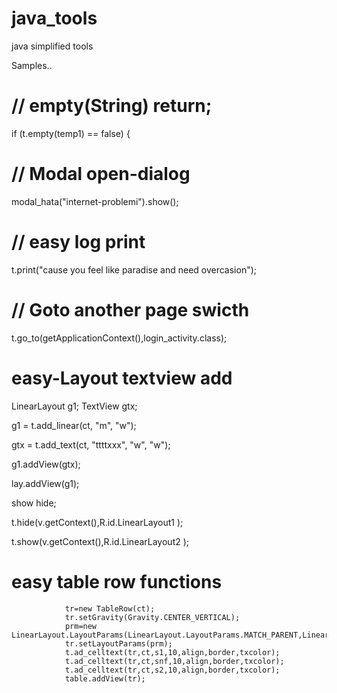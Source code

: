 # java_tools
java simplified tools

Samples..

# // empty(String) return;
if (t.empty(temp1) == false) {

# // Modal open-dialog
modal_hata("internet-problemi").show();

# // easy log print
t.print("cause you feel like paradise and need overcasion");

# // Goto another page swicth
t.go_to(getApplicationContext(),login_activity.class);


# easy-Layout textview add
   LinearLayout g1;
   TextView gtx;
   
   g1 = t.add_linear(ct, "m", "w");
   
   gtx = t.add_text(ct, "ttttxxx", "w", "w");
   
   g1.addView(gtx);
   
   lay.addView(g1);
   
      
 show hide;
 
   t.hide(v.getContext(),R.id.LinearLayout1 );
   
   t.show(v.getContext(),R.id.LinearLayout2 );
   
# easy table row functions
                   
                tr=new TableRow(ct); 
                tr.setGravity(Gravity.CENTER_VERTICAL);
                prm=new LinearLayout.LayoutParams(LinearLayout.LayoutParams.MATCH_PARENT,LinearLayout.LayoutParams.MATCH_PARENT);
                tr.setLayoutParams(prm);
                t.ad_celltext(tr,ct,s1,10,align,border,txcolor);
                t.ad_celltext(tr,ct,snf,10,align,border,txcolor);
                t.ad_celltext(tr,ct,s2,10,align,border,txcolor);
                table.addView(tr);
                
